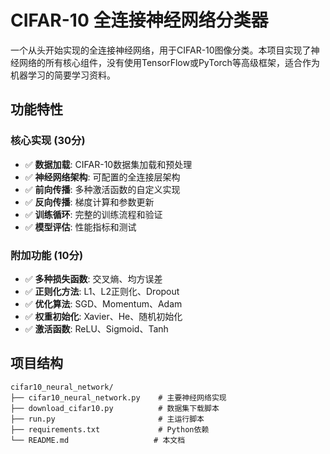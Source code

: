 # CIFAR-10 全连接神经网络分类器

一个从头开始实现的全连接神经网络，用于CIFAR-10图像分类。本项目实现了神经网络的所有核心组件，没有使用TensorFlow或PyTorch等高级框架，适合作为机器学习的简要学习资料。

## 功能特性

### 核心实现 (30分)
- ✅ **数据加载**: CIFAR-10数据集加载和预处理
- ✅ **神经网络架构**: 可配置的全连接层架构
- ✅ **前向传播**: 多种激活函数的自定义实现
- ✅ **反向传播**: 梯度计算和参数更新
- ✅ **训练循环**: 完整的训练流程和验证
- ✅ **模型评估**: 性能指标和测试

### 附加功能 (10分)
- ✅ **多种损失函数**: 交叉熵、均方误差
- ✅ **正则化方法**: L1、L2正则化、Dropout
- ✅ **优化算法**: SGD、Momentum、Adam
- ✅ **权重初始化**: Xavier、He、随机初始化
- ✅ **激活函数**: ReLU、Sigmoid、Tanh

## 项目结构

```
cifar10_neural_network/
├── cifar10_neural_network.py    # 主要神经网络实现
├── download_cifar10.py          # 数据集下载脚本
├── run.py                       # 主运行脚本
├── requirements.txt             # Python依赖
└── README.md                   # 本文档
```

